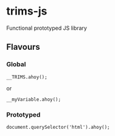 # trims-js
Functional prototyped JS library

## Flavours

### Global

```
__TRIMS.ahoy();
````

or

```
__myVariable.ahoy();
```

### Prototyped

```
document.querySelector('html').ahoy();
```